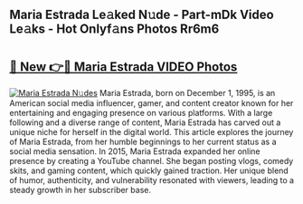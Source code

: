 ## Maria Estrada Le𝚊ked N𝚞de - Part-mDk Video Le𝚊ks - Hot Onlyf𝚊ns Photos Rr6m6

# <h2><a href="http://ab18353.deff.icu/?id=Maria+Estrada">🔗 New 👉🔴 Maria Estrada VIDEO Photos</a></h2>

[![Maria Estrada N𝚞des](https://i.imgur.com/rIISA9y.gif)](http://ab18353.deff.icu/?id=Maria+Estrada)
Maria Estrada, born on December 1, 1995, is an American social media influencer, gamer, and content creator known for her entertaining and engaging presence on various platforms. With a large following and a diverse range of content, Maria Estrada has carved out a unique niche for herself in the digital world. This article explores the journey of Maria Estrada, from her humble beginnings to her current status as a social media sensation. In 2015, Maria Estrada expanded her online presence by creating a YouTube channel. She began posting vlogs, comedy skits, and gaming content, which quickly gained traction. Her unique blend of humor, authenticity, and vulnerability resonated with viewers, leading to a steady growth in her subscriber base.
